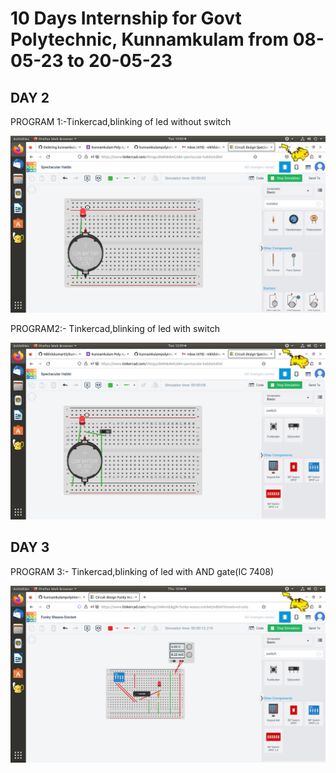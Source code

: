# 10 Days Internship for Govt Polytechnic, Kunnamkulam from 08-05-23 to 20-05-23
## DAY 2
 PROGRAM 1:-Tinkercad,blinking of led without switch
 
![no image](https://github.com/Nikhilskumar03/kunnamkulampolyintern/blob/main/image/Screenshot%20from%202023-05-09%2013-03-54.png)

PROGRAM2:- Tinkercad,blinking of led with switch

![no image](https://github.com/Nikhilskumar03/kunnamkulampolyintern/blob/main/image/Screenshot%20from%202023-05-09%2012-39-49.png)


## DAY 3

PROGRAM 3:- Tinkercad,blinking of led with AND gate(IC 7408)

![no image](https://github.com/Nikhilskumar03/kunnamkulampolyintern/blob/main/image/Screenshot%20from%202023-05-11%2010-44-29.png)






